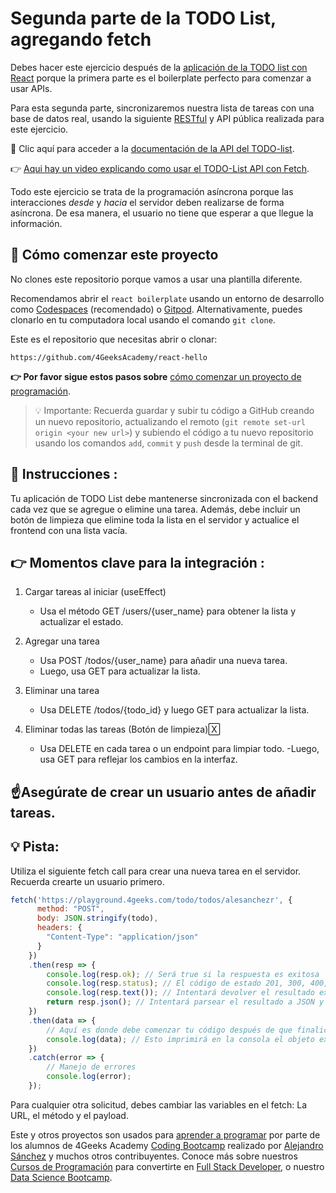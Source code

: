 <!-- hide -->
# Segunda parte de la TODO List, agregando fetch
<!-- endhide -->

Debes hacer este ejercicio después de la [aplicación de la TODO list con React](https://4geeks.com/es/interactive-coding-tutorial/todo-list-es) porque la primera parte es el boilerplate perfecto para comenzar a usar APIs.

Para esta segunda parte, sincronizaremos nuestra lista de tareas con una base de datos real, usando la siguiente [RESTful](https://4geeks.com/es/lesson/understanding-rest-apis-es) y API pública realizada para este ejercicio.

🔗 Clic aquí para acceder a la [documentación de la API del TODO-list](https://playground.4geeks.com/todo/docs).

👉 [Aqui hay un video explicando como usar el TODO-List API con Fetch](https://www.youtube.com/watch?v=s6_-c0LFDRo).

Todo este ejercicio se trata de la programación asíncrona porque las interacciones *desde* y *hacia* el servidor deben realizarse de forma asíncrona. De esa manera, el usuario no tiene que esperar a que llegue la información.

<onlyfor saas="false" withBanner="false">
      
## 🌱 Cómo comenzar este proyecto

No clones este repositorio porque vamos a usar una plantilla diferente.

Recomendamos abrir el `react boilerplate` usando un entorno de desarrollo como [Codespaces](https://4geeks.com/es/lesson/tutorial-de-github-codespaces) (recomendado) o [Gitpod](https://4geeks.com/es/lesson/como-utilizar-gitpod). Alternativamente, puedes clonarlo en tu computadora local usando el comando `git clone`.

Este es el repositorio que necesitas abrir o clonar:

```text
https://github.com/4GeeksAcademy/react-hello
```

**👉 Por favor sigue estos pasos sobre** [cómo comenzar un proyecto de programación](https://4geeks.com/es/lesson/como-comenzar-un-proyecto-de-codificacion).

> 💡 Importante: Recuerda guardar y subir tu código a GitHub creando un nuevo repositorio, actualizando el remoto (`git remote set-url origin <your new url>`) y subiendo el código a tu nuevo repositorio usando los comandos `add`, `commit` y `push` desde la terminal de git.

</onlyfor>

## 📝 Instrucciones :
Tu aplicación de TODO List debe mantenerse sincronizada con el backend cada vez que se agregue o elimine una tarea. Además, debe incluir un botón de limpieza que elimine toda la lista en el servidor y actualice el frontend con una lista vacía.

 ## 👉 Momentos clave para la integración :
 
1. Cargar tareas al iniciar (useEffect)
   - Usa el método GET /users/{user_name} para obtener la lista y actualizar el estado.

2. Agregar una tarea
   - Usa POST /todos/{user_name} para añadir una nueva tarea.
   - Luego, usa GET para actualizar la lista.

3. Eliminar una tarea
   - Usa DELETE /todos/{todo_id} y luego GET para actualizar la lista.
   
4. Eliminar todas las tareas (Botón de limpieza)🅇
   - Usa DELETE en cada tarea o un endpoint para limpiar todo.
   -Luego, usa GET para reflejar los cambios en la interfaz.

 ## ☝️Asegúrate de crear un usuario antes de añadir tareas.

## 💡 Pista:

Utiliza el siguiente fetch call para crear una nueva tarea en el servidor. Recuerda crearte un usuario primero. 

```js
fetch('https://playground.4geeks.com/todo/todos/alesanchezr', {
      method: "POST",
      body: JSON.stringify(todo),
      headers: {
        "Content-Type": "application/json"
      }
    })
    .then(resp => {
        console.log(resp.ok); // Será true si la respuesta es exitosa
        console.log(resp.status); // El código de estado 201, 300, 400, etc.
        console.log(resp.text()); // Intentará devolver el resultado exacto como string
        return resp.json(); // Intentará parsear el resultado a JSON y retornará una promesa donde puedes usar .then para seguir con la lógica
    })
    .then(data => {
        // Aquí es donde debe comenzar tu código después de que finalice la búsqueda
        console.log(data); // Esto imprimirá en la consola el objeto exacto recibido del servidor
    })
    .catch(error => {
        // Manejo de errores
        console.log(error);
    });
```

Para cualquier otra solicitud, debes cambiar las variables en el fetch: La URL, el método y el payload.

Este y otros proyectos son usados para [aprender a programar](https://4geeksacademy.com/es/aprender-a-programar/aprender-a-programar-desde-cero) por parte de los alumnos de 4Geeks Academy [Coding Bootcamp](https://4geeksacademy.com/us/coding-bootcamp) realizado por [Alejandro Sánchez](https://twitter.com/alesanchezr) y muchos otros contribuyentes. Conoce más sobre nuestros [Cursos de Programación](https://4geeksacademy.com/es/curso-de-programacion-desde-cero?lang=es) para convertirte en [Full Stack Developer](https://4geeksacademy.com/es/coding-bootcamps/desarrollador-full-stack/?lang=es), o nuestro [Data Science Bootcamp](https://4geeksacademy.com/es/coding-bootcamps/curso-datascience-machine-learning).
